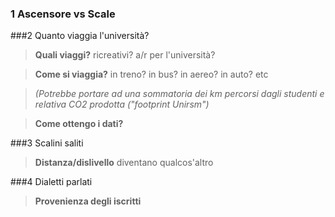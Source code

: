 ### 1 Ascensore vs Scale

###2 Quanto viaggia l'università?

>**Quali viaggi?** ricreativi? a/r per l'università?

>**Come si viaggia?** in treno? in bus? in aereo? in auto? etc 

>_(Potrebbe portare ad una sommatoria dei km percorsi dagli studenti e relativa CO2 prodotta ("footprint Unirsm")_

>**Come ottengo i dati?**

###3 Scalini saliti

>**Distanza/dislivello** diventano qualcos'altro


###4 Dialetti parlati

>**Provenienza degli iscritti**
